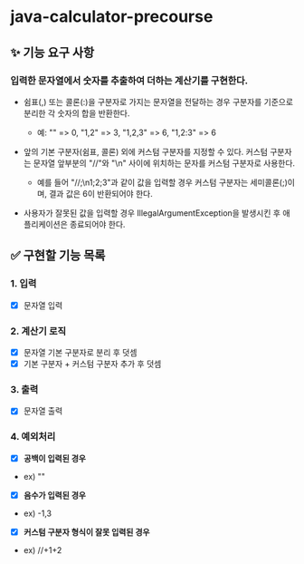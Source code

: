# java-calculator-precourse

## ✨ 기능 요구 사항
### 입력한 문자열에서 숫자를 추출하여 더하는 계산기를 구현한다.

- 쉼표(,) 또는 콜론(:)을 구분자로 가지는 문자열을 전달하는 경우 구분자를 기준으로 분리한 각 숫자의 합을 반환한다. 
   - 예: "" => 0, "1,2" => 3, "1,2,3" => 6, "1,2:3" => 6
  

- 앞의 기본 구분자(쉼표, 콜론) 외에 커스텀 구분자를 지정할 수 있다. 커스텀 구분자는 문자열 앞부분의 "//"와 "\n" 사이에 위치하는 문자를 커스텀 구분자로 사용한다.
   - 예를 들어 "//;\n1;2;3"과 같이 값을 입력할 경우 커스텀 구분자는 세미콜론(;)이며, 결과 값은 6이 반환되어야 한다.


- 사용자가 잘못된 값을 입력할 경우 IllegalArgumentException을 발생시킨 후 애플리케이션은 종료되어야 한다.
## ✅ 구현할 기능 목록
### 1. **입력**
- [x] 문자열 입력
### 2. **계산기 로직**
- [x] 문자열 기본 구분자로 분리 후 덧셈
- [x] 기본 구분자 + 커스텀 구분자 추가 후 덧셈

### 3. **출력**
- [x] 문자열 출력

### 4. **예외처리**
- [x] **공백이 입력된 경우**
- ex)  ""
- [x] **음수가 입력된 경우**
- ex) -1,3
- [x] **커스텀 구분자 형식이 잘못 입력된 경우**
- ex) //+1+2

